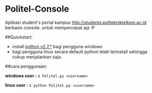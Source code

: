 Politel-Console
===============

Aplikasi student's portal kampus http://students.politekniktelkom.ac.id berbasis console. untuk mempercepat aja :P

##Quickstart:
* install [python v2.7.*](http://python.org/ftp/python/2.7.5/python-2.7.5.msi) bagi pengguna windows
* bagi pengguna linux secara default python telah terinstall sehingga cukup menjalankan saja.

##cara penggunaan: 

**windows user :** ```$ Politel.py <username>```

**linux user   :** ```$ python Politel.py <username>```



